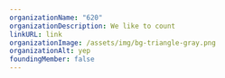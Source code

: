 ```yaml
---
organizationName: "620"
organizationDescription: We like to count
linkURL: link
organizationImage: /assets/img/bg-triangle-gray.png
organizationAlt: yep
foundingMember: false
---
```

